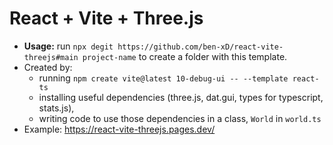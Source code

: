 # React + Vite + Three.js

- **Usage:** run `npx degit https://github.com/ben-xD/react-vite-threejs#main project-name` to create a folder with this template.
- Created by:
  - running `npm create vite@latest 10-debug-ui -- --template react-ts` 
  - installing useful dependencies (three.js, dat.gui, types for typescript, stats.js),
  - writing code to use those dependencies in a class, `World` in `world.ts`
- Example: https://react-vite-threejs.pages.dev/